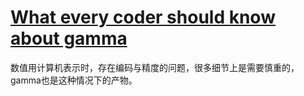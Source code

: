 # [What every coder should know about gamma](https://blog.johnnovak.net/2016/09/21/what-every-coder-should-know-about-gamma/)

数值用计算机表示时，存在编码与精度的问题，很多细节上是需要慎重的，gamma也是这种情况下的产物。


